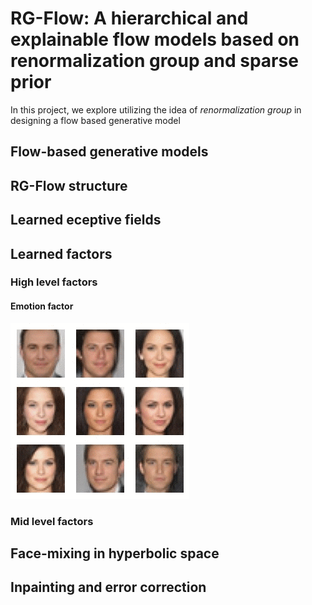 # RG-Flow: A hierarchical and explainable flow models based on renormalization group and sparse prior
In this project, we explore utilizing the idea of *renormalization group* in designing a flow based generative model

## Flow-based generative models

## RG-Flow structure

## Learned eceptive fields

## Learned factors

### High level factors

#### Emotion factor
![motion](gifs/smile.gif)

### Mid level factors

## Face-mixing in hyperbolic space

## Inpainting and error correction
